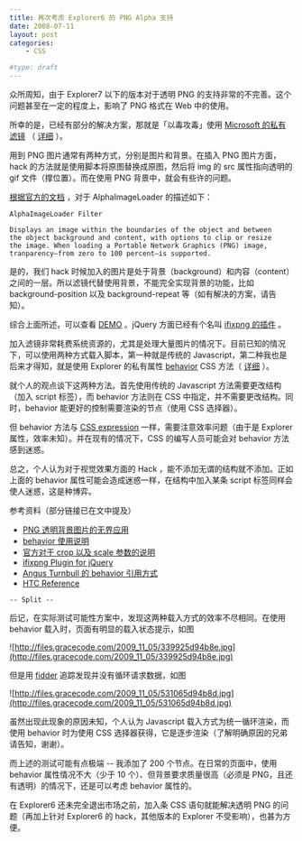 ```yaml
---
title: 再次考虑 Explorer6 的 PNG Alpha 支持
date: 2008-07-11
layout: post
categories:
    - CSS

#type: draft
---
```


众所周知，由于 Explorer7 以下的版本对于透明 PNG 的支持非常的不完善。这个问题甚至在一定的程度上，影响了 PNG 格式在 Web 中的使用。

所幸的是，已经有部分的解决方案，那就是「以毒攻毒」使用  [Microsoft 的私有滤镜](http://msdn.microsoft.com/en-us/library/ms532969.aspx) （ [详细](http://www.planabc.net/2007/01/10/ie6_png_hack/) ）。

用到 PNG 图片通常有两种方式，分别是图片和背景。在插入 PNG 图片方面，hack 的方法就是使用脚本将原图替换成原图，然后将 img 的 src 属性指向透明的 gif 文件（撑位置）。而在使用 PNG 背景中，就会有些许的问题。

 [根据官方的文档](http://msdn.microsoft.com/en-us/library/ms532969.aspx) ，对于 AlphaImageLoader 的描述如下：

```
AlphaImageLoader Filter

Displays an image within the boundaries of the object and between 
the object background and content, with options to clip or resize 
the image. When loading a Portable Network Graphics (PNG) image, 
tranparency—from zero to 100 percent—is supported. 
```

是的，我们 hack 时候加入的图片是处于背景（background）和内容（content）之间的一层。所以滤镜代替使用背景，不能完全实现背景的功能，比如 background-position 以及 background-repeat 等（如有解决的方案，请告知）。

综合上面所述，可以查看  [DEMO](http://lab.gracecode.com/ie6fix/fixpng.html)  。jQuery 方面已经有个名叫  [ifixpng 的插件](http://jquery.khurshid.com/ifixpng.php) 。

加入滤镜非常耗费系统资源的，尤其是处理大量图片的情况下。目前已知的情况下，可以使用两种方式载入脚本，第一种就是传统的 Javascript，第二种我也是后来才得知，就是使用 Explorer 的私有属性  [behavior](http://www.yesky.com/imagesnew/software/css/css2/c_behavior.html)  CSS 方法（ [详细](http://www.twinhelix.com/css/iepngfix/) ）。

就个人的观点谈下这两种方法。首先使用传统的 Javascript 方法需要更改结构（加入 script 标签），而 behavior 方法则在 CSS 中指定，并不需要更改结构。同时，behavior 能更好的控制需要渲染的节点（使用 CSS 选择器）。

但 behavior 方法与  [CSS expression](http://msdn.microsoft.com/en-us/library/ms537634.aspx)  一样，需要注意效率问题（由于是 Explorer 属性，效率未知）。并在现有的情况下，CSS 的编写人员可能会对 behavior 方法感到迷惑。

总之，个人认为对于视觉效果方面的 Hack ，能不添加无谓的结构就不添加。正如上面的 behavior 属性可能会造成迷惑一样，在结构中加入某条 script 标签同样会使人迷惑，这是种博弈。

参考资料（部分链接已在文中提及）

*  [PNG 透明背景图片的无界应用](http://www.planabc.net/2007/01/10/ie6_png_hack/) 
*  [behavior 使用说明](http://www.yesky.com/imagesnew/software/css/css2/c_behavior.html) 
*  [官方对于 crop 以及 scale 参数的说明](http://msdn.microsoft.com/en-us/library/ms532920(VS.85).aspx) 
*  [ifixpng Plugin for jQuery](http://jquery.khurshid.com/ifixpng.php) 
*  [Angus Turnbull 的 behavior 引用方式](http://www.twinhelix.com/css/iepngfix/) 
*  [HTC Reference](http://msdn.microsoft.com/en-us/library/ms531018(VS.85).aspx) 


`-- Split --`

后记，在实际测试可能性方案中，发现这两种载入方式的效率不尽相同。在使用 behavior 载入时，页面有明显的载入状态提示，如图

![http://files.gracecode.com/2009_11_05/339925d94b8e.jpg](http://files.gracecode.com/2009_11_05/339925d94b8e.jpg)

但是用  [fidder](http://www.fiddlertool.com/fiddler/version.asp)  追踪发现并没有循环请求数据，如图

![http://files.gracecode.com/2009_11_05/531065d94b8d.jpg](http://files.gracecode.com/2009_11_05/531065d94b8d.jpg)

虽然出现此现象的原因未知，个人认为 Javascript 载入方式为统一循环渲染，而使用 behavior 时为使用 CSS 选择器获得，它是逐步渲染（了解明确原因的兄弟请告知，谢谢）。

而上述的测试可能有点极端 -- 我添加了 200 个节点。在日常的页面中，使用 behavior 属性情况不大（少于 10 个）、但背景要求质量很高（必须是 PNG，且还有透明）的情况下，还是可以考虑 behavior 属性的。

在 Explorer6 还未完全退出市场之前，加入条 CSS 语句就能解决透明 PNG 的问题（再加上针对 Explorer6 的 hack，其他版本的 Explorer 不受影响），也甚为方便。
